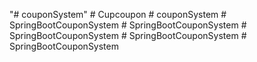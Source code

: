 "# couponSystem" 
#   C u p c o u p o n  
 #   c o u p o n S y s t e m  
 #   S p r i n g B o o t C o u p o n S y s t e m  
 #   S p r i n g B o o t C o u p o n S y s t e m  
 #   S p r i n g B o o t C o u p o n S y s t e m  
 #   S p r i n g B o o t C o u p o n S y s t e m  
 #   S p r i n g B o o t C o u p o n S y s t e m  
 